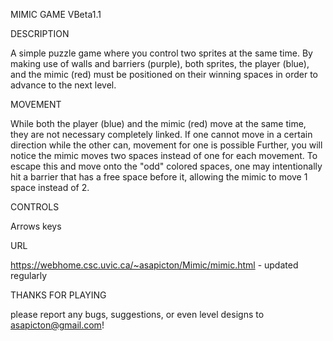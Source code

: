 MIMIC GAME VBeta1.1

DESCRIPTION

A simple puzzle game where you control two sprites at the same time. By making use of walls and barriers (purple), both sprites, the player (blue), and the mimic (red) must be 
positioned on their winning spaces in order to advance to the next level.

MOVEMENT

While both the player (blue) and the mimic (red) move at the same time, they are not necessary completely linked. If one cannot move in a certain direction while the
other can, movement for one is possible
Further, you will notice the mimic moves two spaces instead of one for each movement. To escape this and move onto the "odd" colored spaces, one may intentionally hit a
barrier that has a free space before it, allowing the mimic to move 1 space instead of 2. 

CONTROLS

Arrows keys 

URL

https://webhome.csc.uvic.ca/~asapicton/Mimic/mimic.html - updated regularly

THANKS FOR PLAYING

please report any bugs, suggestions, or even level designs to asapicton@gmail.com!


